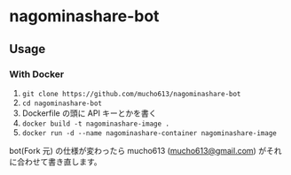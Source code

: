 # nagominashare-bot

## Usage
### With Docker
1. ``` git clone https://github.com/mucho613/nagominashare-bot ```
1. ``` cd nagominashare-bot ```
1. Dockerfile の頭に API キーとかを書く
1. ``` docker build -t nagominashare-image . ```
1. ``` docker run -d --name nagominashare-container nagominashare-image ```

bot(Fork 元) の仕様が変わったら mucho613 (mucho613@gmail.com) がそれに合わせて書き直します。
